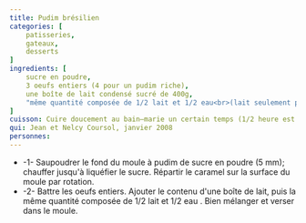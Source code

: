 ```yaml
---
title: Pudim brésilien
categories: [
    patisseries,
    gateaux,
    desserts
]
ingredients: [
    sucre en poudre,
    3 oeufs entiers (4 pour un pudim riche),
    une boîte de lait condensé sucré de 400g,
    "même quantité composée de 1/2 lait et 1/2 eau<br>(lait seulement pour pudim riche, eau seulement pour pudim pauvre)"
]
cuisson: Cuire doucement au bain‒marie un certain temps (1/2 heure est bien)
qui: Jean et Nelcy Coursol, janvier 2008
personnes: 
---
```


* -1- Saupoudrer le fond du moule à pudim de sucre en poudre (5 mm); chauffer jusqu'à liquéfier le sucre. Répartir le caramel sur la surface du moule par rotation.
* -2- Battre les oeufs entiers. Ajouter le contenu d'une boîte de lait, puis la même quantité composée de 1/2 lait et 1/2 eau . Bien mélanger et verser dans le moule.
